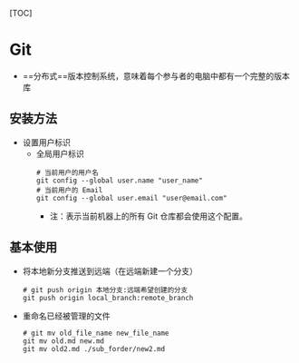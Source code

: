 [TOC]

# Git

- ==分布式==版本控制系统，意味着每个参与者的电脑中都有一个完整的版本库

## 安装方法

- 设置用户标识
  - 全局用户标识
    ```shell
    # 当前用户的用户名
    git config --global user.name "user_name"
    # 当前用户的 Email
    git config --global user.email "user@email.com"
    ```
    - 注：表示当前机器上的所有 Git 仓库都会使用这个配置。

## 基本使用

- 将本地新分支推送到远端（在远端新建一个分支）
  ```shell
  # git push origin 本地分支:远端希望创建的分支
  git push origin local_branch:remote_branch
  ```

- 重命名已经被管理的文件
  ```shell
  # git mv old_file_name new_file_name
  git mv old.md new.md
  git mv old2.md ./sub_forder/new2.md 
  ```